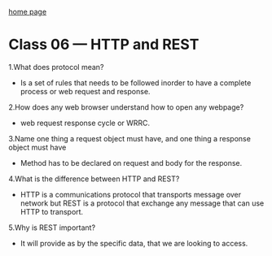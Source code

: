  
 [home page](https://henok-6411.github.io/reading-notes)
 

  # Class 06 — HTTP and REST 
 
 1.What does protocol mean?
 * Is a set of rules that needs to be followed inorder to have a complete process or web request and response. 
 
2.How does any web browser understand how to open any webpage?
* web request response cycle or WRRC. 

3.Name one thing a request object must have, and one thing a response object must have
* Method has to be declared on request and body for the response. 

4.What is the difference between HTTP and REST?
* HTTP is a communications protocol that transports message over network but REST is a protocol that exchange any message that can use HTTP to transport. 

5.Why is REST important?

* It will provide as by the specific data, that we are looking to access. 
